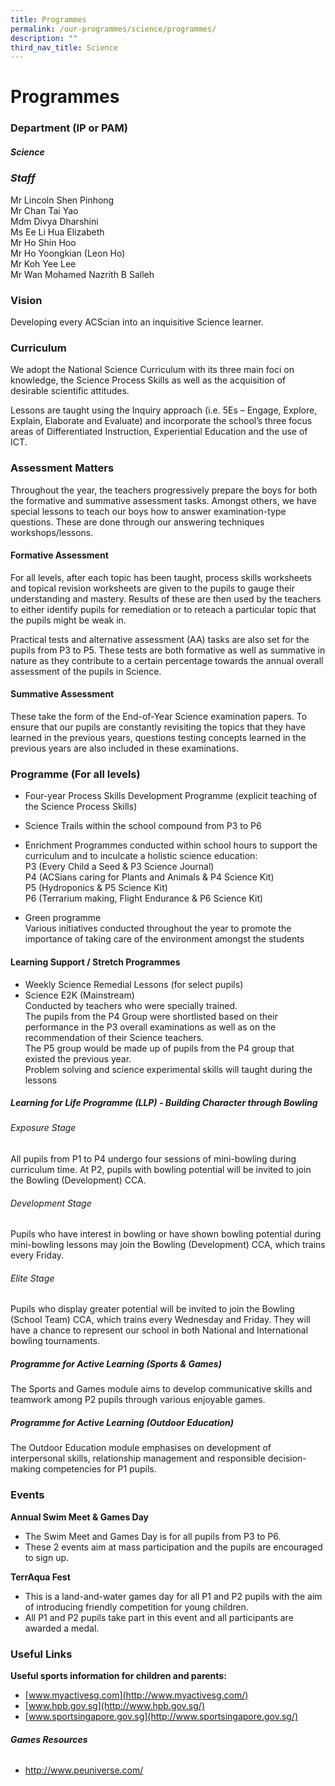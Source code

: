 ```yaml
---
title: Programmes
permalink: /our-programmes/science/programmes/
description: ""
third_nav_title: Science
---
```

# **Programmes**

### **Department (IP or PAM)**

##### **Science**

### ***Staff***
Mr Lincoln Shen Pinhong <br>
Mr Chan Tai Yao <br>
Mdm Divya Dharshini <br>
Ms Ee Li Hua Elizabeth <br>
Mr Ho Shin Hoo <br>
Mr Ho Yoongkian (Leon Ho) <br>
Mr Koh Yee Lee <br>
Mr Wan Mohamed Nazrith B Salleh <br>

### **Vision**

Developing every ACScian into an inquisitive Science learner.

### **Curriculum**

We adopt the National Science Curriculum with its three main foci on knowledge, the Science Process Skills as well as the acquisition of desirable scientific attitudes.&nbsp;

Lessons are taught using the Inquiry approach (i.e. 5Es – Engage, Explore, Explain, Elaborate and Evaluate) and incorporate the school’s three focus areas of Differentiated Instruction, Experiential Education and the use of ICT.

### **Assessment Matters**

Throughout the year, the teachers progressively prepare the boys for both the formative and summative assessment tasks. Amongst others, we have special lessons to teach our boys how to answer examination-type questions. These are done through our answering techniques workshops/lessons.

#### **Formative Assessment**

For all levels, after each topic has been taught, process skills worksheets and topical revision worksheets are given to the pupils to gauge their understanding and mastery. Results of these are then used by the teachers to either identify pupils for remediation or to reteach a particular topic that the pupils might be weak in.

Practical tests and alternative assessment (AA) tasks are also set for the pupils from P3 to P5. These tests are both formative as well as summative in nature as they contribute to a certain percentage towards the annual overall assessment of the pupils in Science.

#### **Summative Assessment**

These take the form of the End-of-Year Science examination papers. To ensure that our pupils are constantly revisiting the topics that they have learned in the previous years, questions testing concepts learned in the previous years are also included in these examinations.

### **Programme (For all levels)**

*   Four-year Process Skills Development Programme&nbsp;(explicit teaching of the Science Process Skills)

*   Science Trails&nbsp;within the school compound from P3 to P6

*   Enrichment Programmes conducted within&nbsp;school hours to support the curriculum and to inculcate a holistic science education: <br>
P3 (Every Child a Seed &amp; P3 Science Journal)<br>
P4 (ACSians caring for Plants and Animals &amp; P4 Science Kit)<br>
P5 (Hydroponics &amp; P5 Science Kit)<br>
P6 (Terrarium making, Flight Endurance &amp; P6 Science Kit)<br>
    

*   Green programme<br>
Various initiatives conducted throughout the year to promote the importance of taking care of the environment amongst the students

#### **Learning Support / Stretch Programmes**

*   Weekly Science Remedial Lessons (for select pupils)
*   Science E2K (Mainstream)<br>
Conducted by teachers who were specially trained.<br>
The pupils from the P4 Group were shortlisted based on their performance in the P3 overall examinations as well as on the recommendation of their Science teachers. <br>
The P5 group would be made up of pupils from the P4 group that existed the previous year.<br>
Problem solving and science experimental skills will taught during the lessons
    

##### **Learning for Life Programme (LLP) - Building Character through Bowling**

###### Exposure Stage  
All pupils from P1 to P4 undergo four sessions of mini-bowling during curriculum time. At P2, pupils with bowling potential will be invited to join the Bowling (Development) CCA.
    
###### Development Stage
Pupils who have interest in bowling or have shown bowling potential during mini-bowling lessons may join the Bowling (Development) CCA, which trains every Friday.
    
###### Elite Stage  
Pupils who display greater potential will be invited to join the Bowling (School Team) CCA, which trains every Wednesday and Friday. They will have a chance to represent our school in both National and International bowling tournaments.

##### **Programme for Active Learning (Sports &amp; Games)**

The Sports and Games module aims to develop communicative skills and teamwork among P2 pupils through various enjoyable games.

##### **Programme for Active Learning (Outdoor Education)**

The Outdoor Education module&nbsp;emphasises&nbsp;on development of interpersonal skills,&nbsp;relationship management and responsible decision-making competencies for P1 pupils.

### **Events**

**Annual Swim Meet &amp; Games Day**

*   The Swim Meet and Games Day is for all pupils from P3 to P6.
*   These 2 events aim at mass participation and the pupils are encouraged to sign up.

**TerrAqua Fest**

*   This is a land-and-water games day for all P1 and P2 pupils with the aim of introducing friendly competition for young children.
*   All P1 and P2 pupils take part in this event and all participants are awarded a medal.

### **Useful Links**

**Useful sports information for children and parents:**

*   [www.myactivesg.com](http://www.myactivesg.com/)
*   [www.hpb.gov.sg](http://www.hpb.gov.sg/)
*   [www.sportsingapore.gov.sg](http://www.sportsingapore.gov.sg/)
  
###### **Games Resources**

* http://www.peuniverse.com/